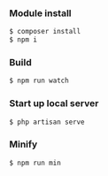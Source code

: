 ### Module install

```bash
$ composer install
$ npm i
```

### Build

```bash
$ npm run watch
```

### Start up local server

```bash
$ php artisan serve
```

### Minify

```bash
$ npm run min
```